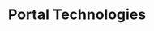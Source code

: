 --- 
title: Portal Technologies
imgUrl: "https://freepngimg.com/thumb/portal/27619-7-portal-image.png"
imgURL_disclaimer: "Image from https://pixabay.com/vectors/icon-position-map-geolocation-4399704/, Free for commercial use, No attribution required."
excepit: "A geolocation service (online) to forward and reverse geocode location information as a proof-of-concept. Additional, a microservice that location codes based on grid and calculate closeness using a kd-tree algorithm."
keywords: "Smart Travel, grid calculation, neigbour closeness"
affiliation: "Dragomir Marinov, Klara Kolarova, Ivan Bratanov (University of Vienna)"
port: 9010
private_url: http://eis.dke.univie.ac.at:9010/geocoder/
public_url: https://eis.dke.univie.ac.at/geocoder/
---